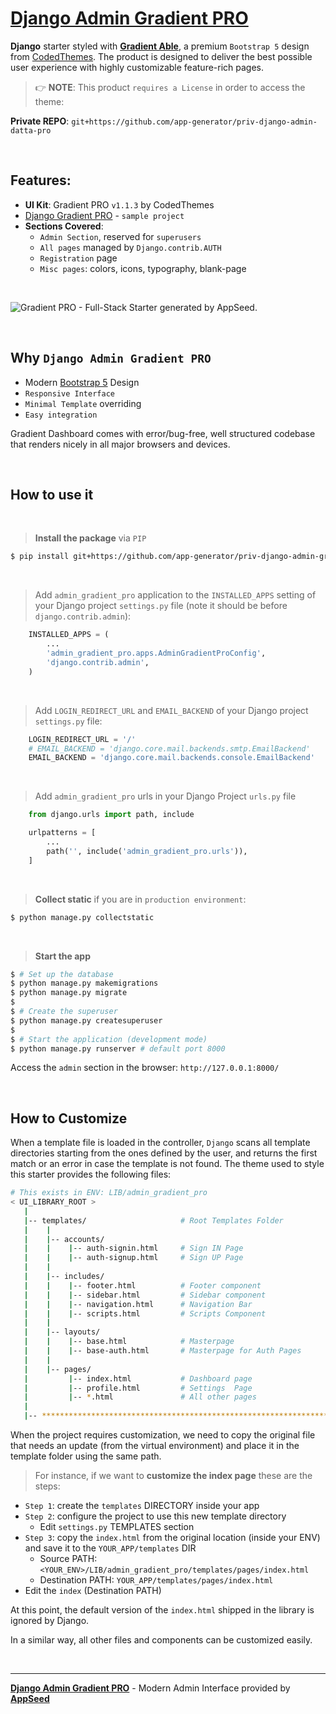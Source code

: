 # **[Django Admin Gradient PRO](https://appseed.us/product/gradient-able-pro/django/)**

**Django** starter styled with **[Gradient Able](https://appseed.us/product/gradient-able-pro/django/)**, a premium `Bootstrap 5` design from [CodedThemes](https://codedthemes.com/?ref=appseed).
The product is designed to deliver the best possible user experience with highly customizable feature-rich pages. 

> 👉 **NOTE**: This product `requires a License` in order to access the theme:

**Private REPO**: `git+https://github.com/app-generator/priv-django-admin-datta-pro`

<br />

## Features: 

- **UI Kit**: Gradient PRO `v1.1.3` by CodedThemes
- [Django Gradient PRO](https://appseed.us/product/gradient-able-pro/django/) - `sample project`
- **Sections Covered**: 
  - `Admin Section`, reserved for `superusers`
  - `All pages` managed by `Django.contrib.AUTH`
  - `Registration` page
  - `Misc pages`: colors, icons, typography, blank-page 

<br />

![Gradient PRO - Full-Stack Starter generated by AppSeed.](https://user-images.githubusercontent.com/51070104/170474361-a58da82b-fff9-4a59-81a8-7ab99f478f48.png)

<br />

## Why `Django Admin Gradient PRO`

- Modern [Bootstrap 5](https://www.admin-dashboards.com/bootstrap-5-templates/) Design
- `Responsive Interface`
- `Minimal Template` overriding
- `Easy integration`

Gradient Dashboard comes with error/bug-free, well structured codebase that renders nicely in all major browsers and devices. 

<br />

## How to use it

<br />

> **Install the package** via `PIP` 

```bash
$ pip install git+https://github.com/app-generator/priv-django-admin-gradient-pro.git
```

<br />

> Add `admin_gradient_pro` application to the `INSTALLED_APPS` setting of your Django project `settings.py` file (note it should be before `django.contrib.admin`):

```python
    INSTALLED_APPS = (
        ...
        'admin_gradient_pro.apps.AdminGradientProConfig',
        'django.contrib.admin',
    )
```

<br />

> Add `LOGIN_REDIRECT_URL` and `EMAIL_BACKEND` of your Django project `settings.py` file:

```python
    LOGIN_REDIRECT_URL = '/'
    # EMAIL_BACKEND = 'django.core.mail.backends.smtp.EmailBackend'
    EMAIL_BACKEND = 'django.core.mail.backends.console.EmailBackend'
```

<br />

> Add `admin_gradient_pro` urls in your Django Project `urls.py` file

```python
    from django.urls import path, include

    urlpatterns = [
        ...
        path('', include('admin_gradient_pro.urls')),
    ]
```

<br />

> **Collect static** if you are in `production environment`:

```bash
$ python manage.py collectstatic
```

<br />

> **Start the app**

```bash
$ # Set up the database
$ python manage.py makemigrations
$ python manage.py migrate
$
$ # Create the superuser
$ python manage.py createsuperuser
$
$ # Start the application (development mode)
$ python manage.py runserver # default port 8000
```

Access the `admin` section in the browser: `http://127.0.0.1:8000/`

<br />

## How to Customize 

When a template file is loaded in the controller, `Django` scans all template directories starting from the ones defined by the user, and returns the first match or an error in case the template is not found. 
The  theme used to style this starter provides the following files: 

```bash
# This exists in ENV: LIB/admin_gradient_pro
< UI_LIBRARY_ROOT >                      
   |
   |-- templates/                     # Root Templates Folder 
   |    |          
   |    |-- accounts/       
   |    |    |-- auth-signin.html     # Sign IN Page
   |    |    |-- auth-signup.html     # Sign UP Page
   |    |
   |    |-- includes/       
   |    |    |-- footer.html          # Footer component
   |    |    |-- sidebar.html         # Sidebar component
   |    |    |-- navigation.html      # Navigation Bar
   |    |    |-- scripts.html         # Scripts Component
   |    |
   |    |-- layouts/       
   |    |    |-- base.html            # Masterpage
   |    |    |-- base-auth.html       # Masterpage for Auth Pages
   |    |
   |    |-- pages/       
   |         |-- index.html           # Dashboard page
   |         |-- profile.html         # Settings  Page
   |         |-- *.html               # All other pages
   |    
   |-- ************************************************************************
```

When the project requires customization, we need to copy the original file that needs an update (from the virtual environment) and place it in the template folder using the same path. 

> For instance, if we want to **customize the index page** these are the steps:

- `Step 1`: create the `templates` DIRECTORY inside your app 
- `Step 2`: configure the project to use this new template directory
  - Edit `settings.py` TEMPLATES section 
- `Step 3`: copy the `index.html` from the original location (inside your ENV) and save it to the `YOUR_APP/templates` DIR
  - Source PATH: `<YOUR_ENV>/LIB/admin_gradient_pro/templates/pages/index.html`
  - Destination PATH: `YOUR_APP/templates/pages/index.html`
- Edit the `index` (Destination PATH)    

At this point, the default version of the `index.html` shipped in the library is ignored by Django.

In a similar way, all other files and components can be customized easily.

<br />

---
**[Django Admin Gradient PRO](https://appseed.us/product/gradient-able-pro/django/)** - Modern Admin Interface provided by **[AppSeed](https://appseed.us/)**
